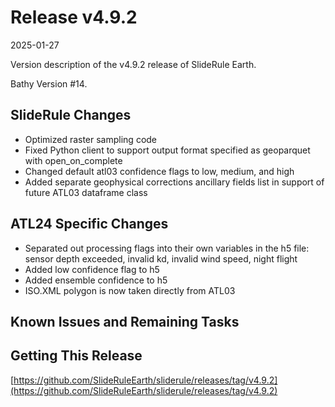 # Release v4.9.2

2025-01-27

Version description of the v4.9.2 release of SlideRule Earth.

Bathy Version #14.

## SlideRule Changes

* Optimized raster sampling code
* Fixed Python client to support output format specified as geoparquet with open_on_complete
* Changed default atl03 confidence flags to low, medium, and high
* Added separate geophysical corrections ancillary fields list in support of future ATL03 dataframe class

## ATL24 Specific Changes

* Separated out processing flags into their own variables in the h5 file: sensor depth exceeded, invalid kd, invalid wind speed, night flight
* Added low confidence flag to h5
* Added ensemble confidence to h5
* ISO.XML polygon is now taken directly from ATL03

## Known Issues and Remaining Tasks

## Getting This Release

[https://github.com/SlideRuleEarth/sliderule/releases/tag/v4.9.2](https://github.com/SlideRuleEarth/sliderule/releases/tag/v4.9.2)
